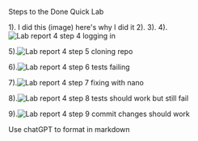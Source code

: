 Steps to the Done Quick Lab

1). I did this (image) here's why I did it
2).
3).
4).![Lab report 4 step 4 logging in](https://user-images.githubusercontent.com/122496390/221759141-ea804640-a45e-4b57-99d5-675749550695.png)

5).![Lab report 4 step 5 cloning repo](https://user-images.githubusercontent.com/122496390/221759152-044320cc-77ac-4341-83f1-cbaec2018b3d.png)

6).![Lab report 4 step 6 tests failing](https://user-images.githubusercontent.com/122496390/221759165-db941cd3-1dfe-4f13-b911-04501ab54564.png)

7).![Lab report 4 step 7 fixing with nano](https://user-images.githubusercontent.com/122496390/221759190-dd9a099d-c025-48d3-a7e5-a47da764cd11.png)

8).![Lab report 4 step 8 tests should work but still fail](https://user-images.githubusercontent.com/122496390/221759211-cd6294ef-125f-4c64-8164-537d3638d9ac.png)

9).![Lab report 4 step 9 commit changes should work](https://user-images.githubusercontent.com/122496390/221759232-f910a9ab-6943-42ed-844b-5bd12535e5e2.png)

Use chatGPT to format in markdown
